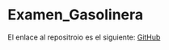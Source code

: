 # Examen_Gasolinera

El enlace al repositroio es el siguiente: [GitHub](https://github.com/migueliiin/Examen_Gasolinera.git)

